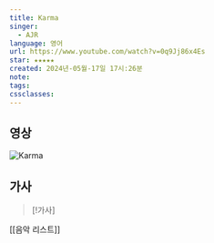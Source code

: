 ```yaml
---
title: Karma
singer:
  - AJR
language: 영어
url: https://www.youtube.com/watch?v=0q9Jj86x4Es
star: ★★★★★
created: 2024년-05월-17일 17시:26분
note: 
tags: 
cssclasses:
---
```

## 영상
![Karma](https://www.youtube.com/watch?v=0q9Jj86x4Es)

## 가사
  > [!가사]
  > 

[[음악 리스트]]